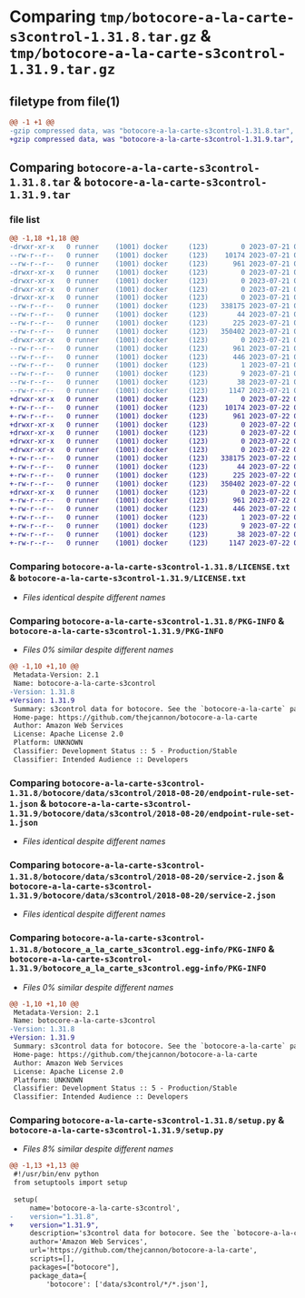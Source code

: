 # Comparing `tmp/botocore-a-la-carte-s3control-1.31.8.tar.gz` & `tmp/botocore-a-la-carte-s3control-1.31.9.tar.gz`

## filetype from file(1)

```diff
@@ -1 +1 @@
-gzip compressed data, was "botocore-a-la-carte-s3control-1.31.8.tar", last modified: Fri Jul 21 01:21:53 2023, max compression
+gzip compressed data, was "botocore-a-la-carte-s3control-1.31.9.tar", last modified: Sat Jul 22 01:20:54 2023, max compression
```

## Comparing `botocore-a-la-carte-s3control-1.31.8.tar` & `botocore-a-la-carte-s3control-1.31.9.tar`

### file list

```diff
@@ -1,18 +1,18 @@
-drwxr-xr-x   0 runner    (1001) docker     (123)        0 2023-07-21 01:21:53.699521 botocore-a-la-carte-s3control-1.31.8/
--rw-r--r--   0 runner    (1001) docker     (123)    10174 2023-07-21 01:21:53.000000 botocore-a-la-carte-s3control-1.31.8/LICENSE.txt
--rw-r--r--   0 runner    (1001) docker     (123)      961 2023-07-21 01:21:53.699521 botocore-a-la-carte-s3control-1.31.8/PKG-INFO
-drwxr-xr-x   0 runner    (1001) docker     (123)        0 2023-07-21 01:21:53.699521 botocore-a-la-carte-s3control-1.31.8/botocore/
-drwxr-xr-x   0 runner    (1001) docker     (123)        0 2023-07-21 01:21:53.699521 botocore-a-la-carte-s3control-1.31.8/botocore/data/
-drwxr-xr-x   0 runner    (1001) docker     (123)        0 2023-07-21 01:21:53.699521 botocore-a-la-carte-s3control-1.31.8/botocore/data/s3control/
-drwxr-xr-x   0 runner    (1001) docker     (123)        0 2023-07-21 01:21:53.699521 botocore-a-la-carte-s3control-1.31.8/botocore/data/s3control/2018-08-20/
--rw-r--r--   0 runner    (1001) docker     (123)   338175 2023-07-21 01:21:06.000000 botocore-a-la-carte-s3control-1.31.8/botocore/data/s3control/2018-08-20/endpoint-rule-set-1.json
--rw-r--r--   0 runner    (1001) docker     (123)       44 2023-07-21 01:21:06.000000 botocore-a-la-carte-s3control-1.31.8/botocore/data/s3control/2018-08-20/examples-1.json
--rw-r--r--   0 runner    (1001) docker     (123)      225 2023-07-21 01:21:06.000000 botocore-a-la-carte-s3control-1.31.8/botocore/data/s3control/2018-08-20/paginators-1.json
--rw-r--r--   0 runner    (1001) docker     (123)   350402 2023-07-21 01:21:06.000000 botocore-a-la-carte-s3control-1.31.8/botocore/data/s3control/2018-08-20/service-2.json
-drwxr-xr-x   0 runner    (1001) docker     (123)        0 2023-07-21 01:21:53.699521 botocore-a-la-carte-s3control-1.31.8/botocore_a_la_carte_s3control.egg-info/
--rw-r--r--   0 runner    (1001) docker     (123)      961 2023-07-21 01:21:53.000000 botocore-a-la-carte-s3control-1.31.8/botocore_a_la_carte_s3control.egg-info/PKG-INFO
--rw-r--r--   0 runner    (1001) docker     (123)      446 2023-07-21 01:21:53.000000 botocore-a-la-carte-s3control-1.31.8/botocore_a_la_carte_s3control.egg-info/SOURCES.txt
--rw-r--r--   0 runner    (1001) docker     (123)        1 2023-07-21 01:21:53.000000 botocore-a-la-carte-s3control-1.31.8/botocore_a_la_carte_s3control.egg-info/dependency_links.txt
--rw-r--r--   0 runner    (1001) docker     (123)        9 2023-07-21 01:21:53.000000 botocore-a-la-carte-s3control-1.31.8/botocore_a_la_carte_s3control.egg-info/top_level.txt
--rw-r--r--   0 runner    (1001) docker     (123)       38 2023-07-21 01:21:53.699521 botocore-a-la-carte-s3control-1.31.8/setup.cfg
--rw-r--r--   0 runner    (1001) docker     (123)     1147 2023-07-21 01:21:53.000000 botocore-a-la-carte-s3control-1.31.8/setup.py
+drwxr-xr-x   0 runner    (1001) docker     (123)        0 2023-07-22 01:20:54.605374 botocore-a-la-carte-s3control-1.31.9/
+-rw-r--r--   0 runner    (1001) docker     (123)    10174 2023-07-22 01:20:54.000000 botocore-a-la-carte-s3control-1.31.9/LICENSE.txt
+-rw-r--r--   0 runner    (1001) docker     (123)      961 2023-07-22 01:20:54.605374 botocore-a-la-carte-s3control-1.31.9/PKG-INFO
+drwxr-xr-x   0 runner    (1001) docker     (123)        0 2023-07-22 01:20:54.605374 botocore-a-la-carte-s3control-1.31.9/botocore/
+drwxr-xr-x   0 runner    (1001) docker     (123)        0 2023-07-22 01:20:54.605374 botocore-a-la-carte-s3control-1.31.9/botocore/data/
+drwxr-xr-x   0 runner    (1001) docker     (123)        0 2023-07-22 01:20:54.605374 botocore-a-la-carte-s3control-1.31.9/botocore/data/s3control/
+drwxr-xr-x   0 runner    (1001) docker     (123)        0 2023-07-22 01:20:54.605374 botocore-a-la-carte-s3control-1.31.9/botocore/data/s3control/2018-08-20/
+-rw-r--r--   0 runner    (1001) docker     (123)   338175 2023-07-22 01:20:09.000000 botocore-a-la-carte-s3control-1.31.9/botocore/data/s3control/2018-08-20/endpoint-rule-set-1.json
+-rw-r--r--   0 runner    (1001) docker     (123)       44 2023-07-22 01:20:09.000000 botocore-a-la-carte-s3control-1.31.9/botocore/data/s3control/2018-08-20/examples-1.json
+-rw-r--r--   0 runner    (1001) docker     (123)      225 2023-07-22 01:20:09.000000 botocore-a-la-carte-s3control-1.31.9/botocore/data/s3control/2018-08-20/paginators-1.json
+-rw-r--r--   0 runner    (1001) docker     (123)   350402 2023-07-22 01:20:09.000000 botocore-a-la-carte-s3control-1.31.9/botocore/data/s3control/2018-08-20/service-2.json
+drwxr-xr-x   0 runner    (1001) docker     (123)        0 2023-07-22 01:20:54.605374 botocore-a-la-carte-s3control-1.31.9/botocore_a_la_carte_s3control.egg-info/
+-rw-r--r--   0 runner    (1001) docker     (123)      961 2023-07-22 01:20:54.000000 botocore-a-la-carte-s3control-1.31.9/botocore_a_la_carte_s3control.egg-info/PKG-INFO
+-rw-r--r--   0 runner    (1001) docker     (123)      446 2023-07-22 01:20:54.000000 botocore-a-la-carte-s3control-1.31.9/botocore_a_la_carte_s3control.egg-info/SOURCES.txt
+-rw-r--r--   0 runner    (1001) docker     (123)        1 2023-07-22 01:20:54.000000 botocore-a-la-carte-s3control-1.31.9/botocore_a_la_carte_s3control.egg-info/dependency_links.txt
+-rw-r--r--   0 runner    (1001) docker     (123)        9 2023-07-22 01:20:54.000000 botocore-a-la-carte-s3control-1.31.9/botocore_a_la_carte_s3control.egg-info/top_level.txt
+-rw-r--r--   0 runner    (1001) docker     (123)       38 2023-07-22 01:20:54.605374 botocore-a-la-carte-s3control-1.31.9/setup.cfg
+-rw-r--r--   0 runner    (1001) docker     (123)     1147 2023-07-22 01:20:54.000000 botocore-a-la-carte-s3control-1.31.9/setup.py
```

### Comparing `botocore-a-la-carte-s3control-1.31.8/LICENSE.txt` & `botocore-a-la-carte-s3control-1.31.9/LICENSE.txt`

 * *Files identical despite different names*

### Comparing `botocore-a-la-carte-s3control-1.31.8/PKG-INFO` & `botocore-a-la-carte-s3control-1.31.9/PKG-INFO`

 * *Files 0% similar despite different names*

```diff
@@ -1,10 +1,10 @@
 Metadata-Version: 2.1
 Name: botocore-a-la-carte-s3control
-Version: 1.31.8
+Version: 1.31.9
 Summary: s3control data for botocore. See the `botocore-a-la-carte` package for more info.
 Home-page: https://github.com/thejcannon/botocore-a-la-carte
 Author: Amazon Web Services
 License: Apache License 2.0
 Platform: UNKNOWN
 Classifier: Development Status :: 5 - Production/Stable
 Classifier: Intended Audience :: Developers
```

### Comparing `botocore-a-la-carte-s3control-1.31.8/botocore/data/s3control/2018-08-20/endpoint-rule-set-1.json` & `botocore-a-la-carte-s3control-1.31.9/botocore/data/s3control/2018-08-20/endpoint-rule-set-1.json`

 * *Files identical despite different names*

### Comparing `botocore-a-la-carte-s3control-1.31.8/botocore/data/s3control/2018-08-20/service-2.json` & `botocore-a-la-carte-s3control-1.31.9/botocore/data/s3control/2018-08-20/service-2.json`

 * *Files identical despite different names*

### Comparing `botocore-a-la-carte-s3control-1.31.8/botocore_a_la_carte_s3control.egg-info/PKG-INFO` & `botocore-a-la-carte-s3control-1.31.9/botocore_a_la_carte_s3control.egg-info/PKG-INFO`

 * *Files 0% similar despite different names*

```diff
@@ -1,10 +1,10 @@
 Metadata-Version: 2.1
 Name: botocore-a-la-carte-s3control
-Version: 1.31.8
+Version: 1.31.9
 Summary: s3control data for botocore. See the `botocore-a-la-carte` package for more info.
 Home-page: https://github.com/thejcannon/botocore-a-la-carte
 Author: Amazon Web Services
 License: Apache License 2.0
 Platform: UNKNOWN
 Classifier: Development Status :: 5 - Production/Stable
 Classifier: Intended Audience :: Developers
```

### Comparing `botocore-a-la-carte-s3control-1.31.8/setup.py` & `botocore-a-la-carte-s3control-1.31.9/setup.py`

 * *Files 8% similar despite different names*

```diff
@@ -1,13 +1,13 @@
 #!/usr/bin/env python
 from setuptools import setup
 
 setup(
     name='botocore-a-la-carte-s3control',
-    version="1.31.8",
+    version="1.31.9",
     description='s3control data for botocore. See the `botocore-a-la-carte` package for more info.',
     author='Amazon Web Services',
     url='https://github.com/thejcannon/botocore-a-la-carte',
     scripts=[],
     packages=["botocore"],
     package_data={
         'botocore': ['data/s3control/*/*.json'],
```

